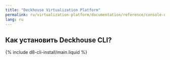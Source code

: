```yaml
---
title: "Deckhouse Virtualization Platform"
permalink: ru/virtualization-platform/documentation/reference/console-utilities/d8.html
lang: ru
---
```


## Как установить Deckhouse CLI?

{% include d8-cli-install/main.liquid %}
